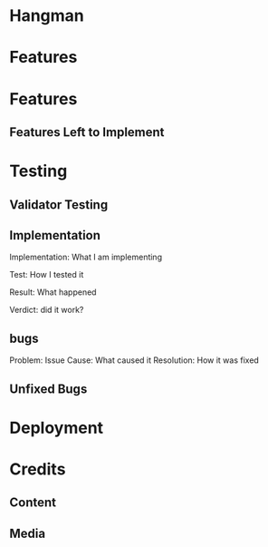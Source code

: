 # Hangman

# Features

# Features

## Features Left to Implement

# Testing

## Validator Testing

## Implementation

Implementation: What I am implementing

Test: How I tested it

Result: What happened

Verdict: did it work?

## bugs
Problem: Issue
Cause: What caused it
Resolution: How it was fixed



## Unfixed Bugs

# Deployment

# Credits

## Content

## Media